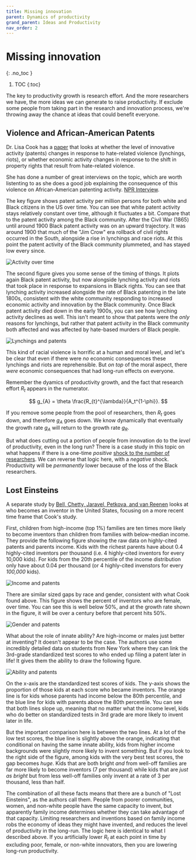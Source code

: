 ```yaml
---
title: Missing innovation
parent: Dynamics of productivity
grand_parent: Ideas and Productivity
nav_order: 2
---
```


# Missing innovation
{: .no_toc }

1. TOC 
{:toc}

The key to productivity growth is research effort. And the more researchers we have, the more ideas we can generate to raise productivity. If exclude some people from taking part in the research and innovation process, we're throwing away the chance at ideas that could benefit everyone.

## Violence and African-American Patents
Dr. Lisa Cook has a [paper](https://lisadcook.net/wp-content/uploads/2014/02/pats_paper17_1013_final_web.pdf) that looks at whether the level of innovative activity (patents) changes in response to hate-related violence (lynchings, riots), or whether economic activity changes in response to the shift in property rights that result from hate-related violence. 

She has done a number of great interviews on the topic, which are worth listenting to as she does a good job explaining the consequence of this violence on African-American patenting activity. [NPR Interview](https://pca.st/nkjjnzuf).

The key figure shows patent activity per million persons for both white and Black citizens in the US over time. You can see that white patent activity stays relatively constant over time, although it fluctuates a bit. Compare that to the patent activity among the Black community. After the Civil War (1865) until around 1900 Black patent activity was on an upward trajectory. It was around 1900 that much of the "Jim Crow" era rollback of civil rights occurred in the South, alongside a rise in lynchings and race riots. At this point the patent activity of the Black community plummeted, and has stayed low every since.

![Activity over time](cookfig1.png)

The second figure gives you some sense of the timing of things. It plots again Black patent activity, but now alongside lynching activity and riots that took place in response to expansions in Black rights. You can see that lynching activity increased alongside the rate of Black patenting in the late 1800s, consistent with the white community responding to increased economic activity and innovation by the Black community. Once Black patent activity died down in the early 1900s, you can see how lynching activity declines as well. This isn't meant to show that patents were the *only* reasons for lynchings, but rather that patent activity in the Black community both affected and was affected by hate-based murders of Black people.

![Lynchings and patents](cookfig2.png)

This kind of racial violence is horrific at a human and moral level, and let's be clear that even if there were *no* economic consequences these lynchings and riots are reprehensible. But *on top* of the moral aspect, there *were* economic consequences that had long-run effects on everyone. 

Remember the dyamics of productivity growth, and the fact that research effort $R_t$ appears in the numerator. 

$$
g_{A} = \theta \frac{R_{t}^{\lambda}}{A_t^{1-\phi}}.
$$

If you remove some people from the pool of researchers, then $R_t$ goes down, and therefore $g_A$ goes down. We know dynamically that eventually the growth rate $g_A$ will return to the growth rate $g_R$. 

But what does cutting out a portion of people from innovation do to the *level* of productivity, even in the long run? There is a case study in this topic on what happens if there is a one-time *positive* [shock to the number of researchers](applyideas.html). We can reverse that logic here, with a *negative* shock. Productivity will be *permanently* lower because of the loss of the Black researchers. 

## Lost Einsteins
A separate study by [Bell, Chetty, Jaravel, Petkova, and van Reenen](http://www.nber.org/papers/w24062) looks at who becomes an inventor in the United States, focusing on a more recent time frame that Cook's study. 

First, children from high-income (top 1%) families are ten times more likely to become inventors than children from families with below-median income. They provide the following figure showing the raw data on highly-cited patents and parents income. Kids with the richest parents have about 0.4 highly-cited inventors per thousand (i.e. 4 highly-cited inventors for every 10,000 kids). For kids from the 20th percentile of the income distribution only have about 0.04 per thousand (or 4 highly-cited invenstors for every *100,000* kids). 

![Income and patents](belletalfig1.png)

There are similar sized gaps by race and gender, consistent with what Cook found above. This figure shows the percent of inventors who are female, over time. You can see this is well below 50%, and at the growth rate shown in the figure, it will be over a century before that percent hits 50%.

![Gender and patents](belletalfig3.png)

What about the role of innate ability? Are high-income or males just better at inventing? It doesn't appear to be the case. The authors use some incredibly detailed data on students from New York where they can link the 3rd-grade standardized test scores to who ended up filing a patent later in life! It gives them the ability to draw the following figure.

![Ability and patents](belletalfig4a.png)

On the x-axis are the standardized test scores of kids. The y-axis shows the proportion of those kids at each score who became inventors. The orange line is for kids whose parents had income below the 80th percentile, and the blue line for kids with parents above the 80th percentile. You can see that both lines slope up, meaning that no matter what the income level, kids who do better on standardized tests in 3rd grade are more likely to invent later in life. 

But the important comparison here is between the two lines. At a lot of the low test scores, the blue line is slightly above the orange, indicating that conditional on having the same innate ability, kids from higher income backgrounds were slightly more likely to invent something. But if you look to the right side of the figure, among kids with the very best test scores, the gap becomes *huge*. Kids that are both bright *and* from well-off families are far more likely to become inventors (7 per thousand) while kids that are *just as bright* but from less well-off families only invent at a rate of 3 per thousand, less than half. 

The combination of all these facts means that there are a bunch of "Lost Einsteins", as the authors call them. People from poorer communities, women, and non-white people have the same capacity to invent, but apparently family income determines whether they can take advantage of that capacity. Limiting researchers and inventions based on family income robs the economy of ideas they might have invented, and reduces the level of productivity in the long-run. The logic here is identical to what I described above. If you artificially lower $R_t$ at each point in time by excluding poor, female, or non-white innovators, then you are lowering long-run productivity. 